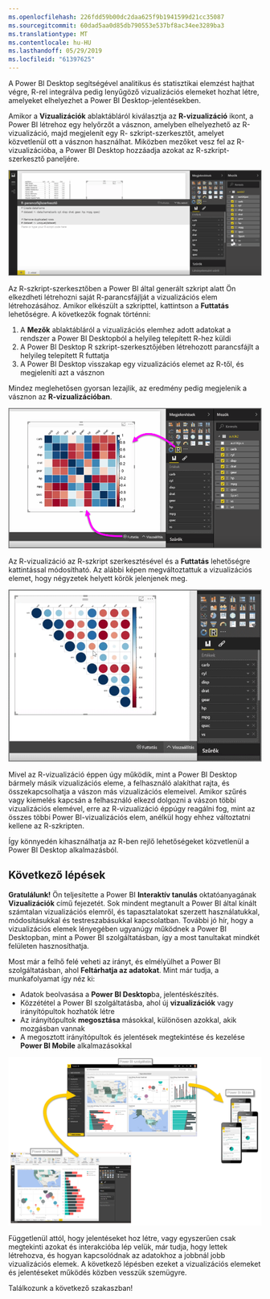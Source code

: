 ```yaml
---
ms.openlocfilehash: 226fdd59b00dc2daa625f9b1941599d21cc35087
ms.sourcegitcommit: 60dad5aa0d85db790553e537bf8ac34ee3289ba3
ms.translationtype: MT
ms.contentlocale: hu-HU
ms.lasthandoff: 05/29/2019
ms.locfileid: "61397625"
---
```

A Power BI Desktop segítségével analitikus és statisztikai elemzést hajthat végre, R-rel integrálva pedig lenyűgöző vizualizációs elemeket hozhat létre, amelyeket elhelyezhet a Power BI Desktop-jelentésekben.

Amikor a **Vizualizációk** ablaktábláról kiválasztja az **R-vizualizáció** ikont, a Power BI létrehoz egy helyőrzőt a vásznon, amelyben elhelyezhető az R-vizualizáció, majd megjelenít egy R- szkript-szerkesztőt, amelyet közvetlenül ott a vásznon használhat. Miközben mezőket vesz fel az R-vizualizációba, a Power BI Desktop hozzáadja azokat az R-szkript-szerkesztő paneljére.

![](media/3-11h-r-visual-integration/3-11h_1.png)

Az R-szkript-szerkesztőben a Power BI által generált szkript alatt Ön elkezdheti létrehozni saját R-parancsfájlját a vizualizációs elem létrehozásához. Amikor elkészült a szkripttel, kattintson a **Futtatás** lehetőségre. A következők fognak történni:

1. A **Mezők** ablaktábláról a vizualizációs elemhez adott adatokat a rendszer a Power BI Desktopból a helyileg telepített R-hez küldi
2. A Power BI Desktop R szkript-szerkesztőjében létrehozott parancsfájlt a helyileg telepített R futtatja
3. A Power BI Desktop visszakap egy vizualizációs elemet az R-től, és megjeleníti azt a vásznon

Mindez meglehetősen gyorsan lezajlik, az eredmény pedig megjelenik a vásznon az **R-vizualizációban**.

![](media/3-11h-r-visual-integration/3-11h_2.png)

Az R-vizualizáció az R-szkript szerkesztésével és a **Futtatás** lehetőségre kattintással módosítható. Az alábbi képen megváltoztattuk a vizualizációs elemet, hogy négyzetek helyett körök jelenjenek meg.

![](media/3-11h-r-visual-integration/3-11h_3.png)

Mivel az R-vizualizáció éppen úgy működik, mint a Power BI Desktop bármely másik vizualizációs eleme, a felhasználó alakíthat rajta, és összekapcsolhatja a vászon más vizualizációs elemeivel. Amikor szűrés vagy kiemelés kapcsán a felhasználó elkezd dolgozni a vászon többi vizualizációs elemével, erre az R-vizualizáció éppúgy reagálni fog, mint az összes többi Power BI-vizualizációs elem, anélkül hogy ehhez változtatni kellene az R-szkripten.

Így könnyedén kihasználhatja az R-ben rejlő lehetőségeket közvetlenül a Power BI Desktop alkalmazásból.

## <a name="next-steps"></a>Következő lépések
**Gratulálunk!** Ön teljesítette a Power BI **Interaktív tanulás** oktatóanyagának **Vizualizációk** című fejezetét. Sok mindent megtanult a Power BI által kínált számtalan vizualizációs elemről, és tapasztalatokat szerzett használatukkal, módosításukkal és testreszabásukkal kapcsolatban. További jó hír, hogy a vizualizációs elemek lényegében ugyanúgy működnek a Power BI Desktopban, mint a Power BI szolgáltatásban, így a most tanultakat mindkét felületen hasznosíthatja.

Most már a felhő felé veheti az irányt, és elmélyülhet a Power BI szolgáltatásban, ahol **Feltárhatja az adatokat**. Mint már tudja, a munkafolyamat így néz ki:

* Adatok beolvasása a **Power BI Desktop**ba, jelentéskészítés.
* Közzététel a Power BI szolgáltatásba, ahol új **vizualizációk** vagy irányítópultok hozhatók létre
* Az irányítópultok **megosztása** másokkal, különösen azokkal, akik mozgásban vannak
* A megosztott irányítópultok és jelentések megtekintése és kezelése **Power BI Mobile** alkalmazásokkal

![](media/3-11h-r-visual-integration/c0a1_1.png)

Függetlenül attól, hogy jelentéseket hoz létre, vagy egyszerűen csak megtekinti azokat és interakcióba lép velük, már tudja, hogy lettek létrehozva, és hogyan kapcsolódnak az adatokhoz a jobbnál jobb vizualizációs elemek. A következő lépésben ezeket a vizualizációs elemeket és jelentéseket működés közben vesszük szemügyre.

Találkozunk a következő szakaszban!

